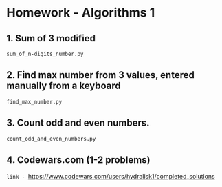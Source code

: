 # Homework - Algorithms 1

## 1. Sum of 3 modified
```sum_of_n-digits_number.py```

## 2. Find max number from 3 values, entered manually from a keyboard
```find_max_number.py```

## 3. Count odd and even numbers.
```count_odd_and_even_numbers.py```

## 4. Codewars.com (1-2 problems)
```link - ```https://www.codewars.com/users/hydralisk1/completed_solutions